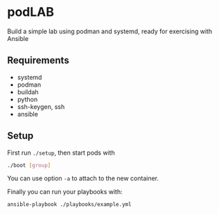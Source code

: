 # podLAB

Build a simple lab using podman and systemd, ready for exercising with Ansible

## Requirements

- systemd
- podman
- buildah
- python
- ssh-keygen, ssh
- ansible

## Setup

First run `./setup`, then start pods with

```sh
./boot [group]
```

You can use option `-a` to attach to the new container.

Finally you can run your playbooks with:

```sh
ansible-playbook ./playbooks/example.yml
```
